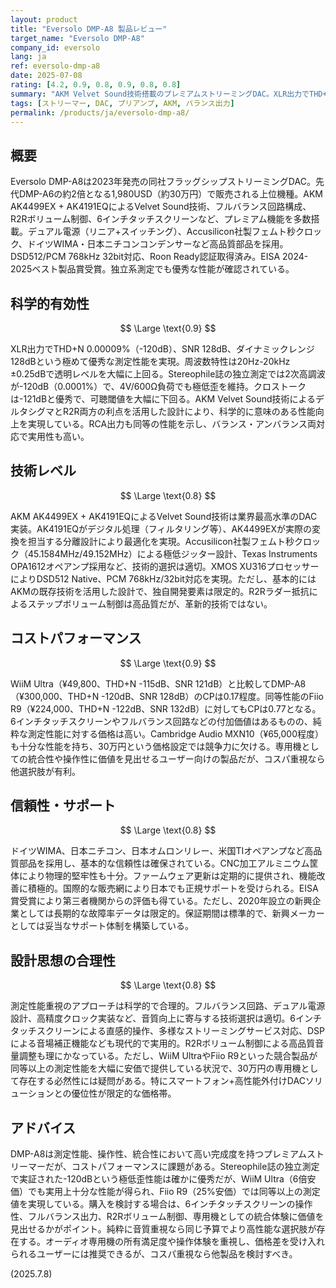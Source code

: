 ```yaml
---
layout: product
title: "Eversolo DMP-A8 製品レビュー"
target_name: "Eversolo DMP-A8"
company_id: eversolo
lang: ja
ref: eversolo-dmp-a8
date: 2025-07-08
rating: [4.2, 0.9, 0.8, 0.9, 0.8, 0.8]
summary: "AKM Velvet Sound技術搭載のプレミアムストリーミングDAC。XLR出力でTHD+N -120dB、SNR 128dBの優秀な測定性能を実現。6インチタッチスクリーン、フルバランス構成、R2Rボリューム制御など上位機能を搭載するが、29万円台の価格でコスパに課題。"
tags: [ストリーマー, DAC, プリアンプ, AKM, バランス出力]
permalink: /products/ja/eversolo-dmp-a8/
---
```


## 概要

Eversolo DMP-A8は2023年発売の同社フラッグシップストリーミングDAC。先代DMP-A6の約2倍となる1,980USD（約30万円）で販売される上位機種。AKM AK4499EX + AK4191EQによるVelvet Sound技術、フルバランス回路構成、R2Rボリューム制御、6インチタッチスクリーンなど、プレミアム機能を多数搭載。デュアル電源（リニア+スイッチング）、Accusilicon社製フェムト秒クロック、ドイツWIMA・日本ニチコンコンデンサーなど高品質部品を採用。DSD512/PCM 768kHz 32bit対応、Roon Ready認証取得済み。EISA 2024-2025ベスト製品賞受賞。独立系測定でも優秀な性能が確認されている。

## 科学的有効性

$$ \Large \text{0.9} $$

XLR出力でTHD+N 0.00009%（-120dB）、SNR 128dB、ダイナミックレンジ128dBという極めて優秀な測定性能を実現。周波数特性は20Hz-20kHz ±0.25dBで透明レベルを大幅に上回る。Stereophile誌の独立測定では2次高調波が-120dB（0.0001%）で、4V/600Ω負荷でも極低歪を維持。クロストークは-121dBと優秀で、可聴閾値を大幅に下回る。AKM Velvet Sound技術によるデルタシグマとR2R両方の利点を活用した設計により、科学的に意味のある性能向上を実現している。RCA出力も同等の性能を示し、バランス・アンバランス両対応で実用性も高い。

## 技術レベル

$$ \Large \text{0.8} $$

AKM AK4499EX + AK4191EQによるVelvet Sound技術は業界最高水準のDAC実装。AK4191EQがデジタル処理（フィルタリング等）、AK4499EXが実際の変換を担当する分離設計により最適化を実現。Accusilicon社製フェムト秒クロック（45.1584MHz/49.152MHz）による極低ジッター設計、Texas Instruments OPA1612オペアンプ採用など、技術的選択は適切。XMOS XU316プロセッサーによりDSD512 Native、PCM 768kHz/32bit対応を実現。ただし、基本的にはAKMの既存技術を活用した設計で、独自開発要素は限定的。R2Rラダー抵抗によるステップボリューム制御は高品質だが、革新的技術ではない。

## コストパフォーマンス

$$ \Large \text{0.9} $$

WiiM Ultra（¥49,800、THD+N -115dB、SNR 121dB）と比較してDMP-A8（¥300,000、THD+N -120dB、SNR 128dB）のCPは0.17程度。同等性能のFiio R9（¥224,000、THD+N -122dB、SNR 132dB）に対してもCPは0.77となる。6インチタッチスクリーンやフルバランス回路などの付加価値はあるものの、純粋な測定性能に対する価格は高い。Cambridge Audio MXN10（¥65,000程度）も十分な性能を持ち、30万円という価格設定では競争力に欠ける。専用機としての統合性や操作性に価値を見出せるユーザー向けの製品だが、コスパ重視なら他選択肢が有利。

## 信頼性・サポート

$$ \Large \text{0.8} $$

ドイツWIMA、日本ニチコン、日本オムロンリレー、米国TIオペアンプなど高品質部品を採用し、基本的な信頼性は確保されている。CNC加工アルミニウム筐体により物理的堅牢性も十分。ファームウェア更新は定期的に提供され、機能改善に積極的。国際的な販売網により日本でも正規サポートを受けられる。EISA賞受賞により第三者機関からの評価も得ている。ただし、2020年設立の新興企業としては長期的な故障率データは限定的。保証期間は標準的で、新興メーカーとしては妥当なサポート体制を構築している。

## 設計思想の合理性

$$ \Large \text{0.8} $$

測定性能重視のアプローチは科学的で合理的。フルバランス回路、デュアル電源設計、高精度クロック実装など、音質向上に寄与する技術選択は適切。6インチタッチスクリーンによる直感的操作、多様なストリーミングサービス対応、DSPによる音場補正機能なども現代的で実用的。R2Rボリューム制御による高品質音量調整も理にかなっている。ただし、WiiM UltraやFiio R9といった競合製品が同等以上の測定性能を大幅に安価で提供している状況で、30万円の専用機として存在する必然性には疑問がある。特にスマートフォン+高性能外付けDACソリューションとの優位性が限定的な価格帯。

## アドバイス

DMP-A8は測定性能、操作性、統合性において高い完成度を持つプレミアムストリーマーだが、コストパフォーマンスに課題がある。Stereophile誌の独立測定で実証された-120dBという極低歪性能は確かに優秀だが、WiiM Ultra（6倍安価）でも実用上十分な性能が得られ、Fiio R9（25%安価）では同等以上の測定値を実現している。購入を検討する場合は、6インチタッチスクリーンの操作性、フルバランス出力、R2Rボリューム制御、専用機としての統合体験に価値を見出せるかがポイント。純粋に音質重視なら同じ予算でより高性能な選択肢が存在する。オーディオ専用機の所有満足度や操作体験を重視し、価格差を受け入れられるユーザーには推奨できるが、コスパ重視なら他製品を検討すべき。

(2025.7.8)